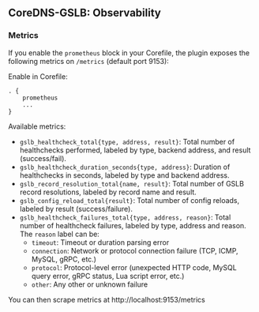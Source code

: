 
## CoreDNS-GSLB: Observability

### Metrics

If you enable the `prometheus` block in your Corefile, the plugin exposes the following metrics on `/metrics` (default port 9153):

Enable in Corefile:
```
. {
    prometheus
    ...
}
```

Available metrics:
- `gslb_healthcheck_total{type, address, result}`: Total number of healthchecks performed, labeled by type, backend address, and result (success/fail).
- `gslb_healthcheck_duration_seconds{type, address}`: Duration of healthchecks in seconds, labeled by type and backend address.
- `gslb_record_resolution_total{name, result}`: Total number of GSLB record resolutions, labeled by record name and result.
- `gslb_config_reload_total{result}`: Total number of config reloads, labeled by result (success/failure).
- `gslb_healthcheck_failures_total{type, address, reason}`: Total number of healthcheck failures, labeled by type, address and reason. The `reason` label can be:
    - `timeout`: Timeout or duration parsing error
    - `connection`: Network or protocol connection failure (TCP, ICMP, MySQL, gRPC, etc.)
    - `protocol`: Protocol-level error (unexpected HTTP code, MySQL query error, gRPC status, Lua script error, etc.)
    - `other`: Any other or unknown failure


You can then scrape metrics at http://localhost:9153/metrics
